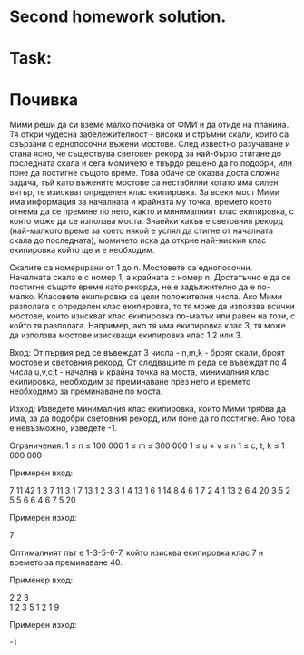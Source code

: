 # Second homework solution.

# Task:

# Почивка
Мими реши да си вземе малко почивка от ФМИ и да отиде на планина. Тя откри
чудесна забележителност - високи и стръмни скали, които са свързани с еднопосочни
въжени мостове. След известно разучаване и стана ясно, че съществува световен рекорд
за най-бързо стигане до последната скала и сега момичето е твърдо решено да го
подобри, или поне да постигне същото време. Това обаче се оказва доста сложна задача,
тъй като въжените мостове са нестабилни когато има силен вятър, те изискват определен
клас екипировка. За всеки мост Мими има информация за началната и крайната му точка,
времето което отнема да се премине по него, както и минималният клас екипировка, с
която може да се използва моста. Знаейки какъв е световния рекорд (най-малкото време
за което някой е успял да стигне от началната скала до последната), момичето иска да
открие най-ниския клас екипировка който ще и е необходим.

Скалите са номерирани от 1 до n. Мостовете са еднопосочни. Началната скала е с
номер 1, а крайната с номер n. Достатъчно е да се постигне същото време като рекорда,
не е задължително да е по-малко. Класовете екипировка са цели положителни числа. Ако
Мими разполага с определен клас екипировка, то тя може да използва всички мостове,
които изискват клас екипировка по-малък или равен на този, с който тя разполага.
Например, ако тя има екипировка клас 3, тя може да използва мостове изискващи
екипировка клас 1,2 или 3.

Вход:
От първия ред се въвеждат 3 числа - n,m,k - броят скали, броят мостове и
световния рекорд. От следващите m реда се въвеждат по 4 числа u,v,c,t - начална и
крайна точка на моста, минималния клас екипировка, необходим за преминаване през
него и времето необходимо за преминаване по моста.

Изход:
Изведете минималния клас екипировка, който Мими трябва да има, за да подобри
световния рекорд, или поне да го постигне. Ако това е невъзможно, изведете -1.

Ограничения:
1 ≤ n ≤ 100 000
1 ≤ m ≤ 300 000
1 ≤ u ≠ v ≤ n
1 ≤ c, t, k ≤ 1 000 000


Примерен вход:

7 11 42
1 3 7 11
3 1 7 13
1 2 3 3
1 4 13 1
6 1 14 8
4 6 1 7
2 4 1 13
2 6 4 20
3 5 2 5
5 6 6 4
6 7 5 20

Примерен изход: 

7

Оптималният път е 1-3-5-6-7, който изисква екипировка клас 7 и времето за преминаване
40.


Применер вход:

2 2 3           
1 2 3 5
1 2 1 9

Примерен изход: 

-1
